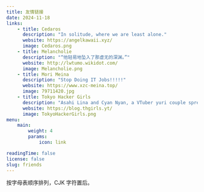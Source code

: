 ```yaml
---
title: 友情链接
date: 2024-11-18
links:
    - title: Cedaros
      description: "In solitude, where we are least alone."
      website: https://angelkawaii.xyz/
      image: Cedaros.png
    - title: Melancholie
      description: "“他轻易地坠入了那虚无的深渊。”"
      website: http://lwtumo.wikidot.com/
      image: Melancholie.png
    - title: Mori Meina
      description: "Stop Doing IT Jobs!!!!!"
      website: https://www.xzc-meina.top/
      image: 79711420.jpg
    - title: Tokyo Hacker Girls
      description: "Asahi Lina and Cyan Nyan, a VTuber yuri couple spreading love, knowledge, and positivity!"
      website: https://blog.thgirls.yt/
      image: TokyoHackerGirls.png
menu:
    main:
        weight: 4
        params:
            icon: link

readingTime: false
license: false
slug: friends
---
```


按字母表顺序排列，CJK 字符置后。

